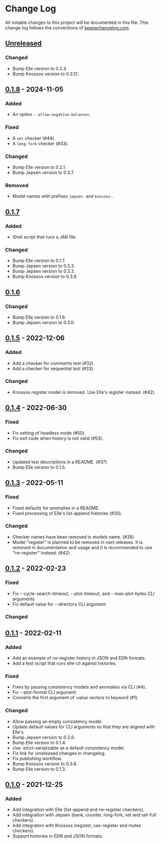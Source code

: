 # Change Log

All notable changes to this project will be documented in this file. This
change log follows the conventions of
[keepachangelog.com](https://keepachangelog.com/).

## [Unreleased]

[Unreleased]: https://github.com/ligurio/elle-cli/compare/0.1.8...HEAD

### Changed

- Bump Elle version to 0.2.4.
- Bump Knossos version to 0.3.12.

## [0.1.8] - 2024-11-05

[0.1.8]: https://github.com/ligurio/elle-cli/compare/0.1.7...0.1.8

### Added

- An option `--allow-negative-balances`.

### Fixed

- A `set` checker (#44).
- A `long-fork` checker (#43).

### Changed

- Bump Elle version to 0.2.1.
- Bump Jepsen version to 0.3.7.

### Removed

- Model names with prefixes `jepsen-` and `knossos-`.

## [0.1.7]

[0.1.7]: https://github.com/ligurio/elle-cli/compare/0.1.6...0.1.7

### Added

- Shell script that runs a JAR file.

### Changed

- Bump Elle version to 0.1.7.
- Bump Jepsen version to 0.3.3.
- Bump Jepsen version to 0.3.2.
- Bump Knossos version to 0.3.9.

## [0.1.6]

[0.1.6]: https://github.com/ligurio/elle-cli/compare/0.1.5...0.1.6

### Changed

- Bump Elle version to 0.1.6.
- Bump Jepsen version to 0.3.0.

## [0.1.5] - 2022-12-06

[0.1.5]: https://github.com/ligurio/elle-cli/compare/0.1.4...0.1.5

### Added

- Add a checker for comments test (#32).
- Add a checker for sequential test (#33).

### Changed

- Knossos register model is removed. Use Elle's register instead. (#42).

## [0.1.4] - 2022-06-30

[0.1.4]: https://github.com/ligurio/elle-cli/compare/0.1.3...0.1.4

### Fixed

- Fix setting of headless mode (#50).
- Fix exit code when history is not valid (#53).

### Changed

- Updated test descriptions in a README. (#37)
- Bump Elle version to 0.1.5.

## [0.1.3] - 2022-05-11

[0.1.3]: https://github.com/ligurio/elle-cli/compare/0.1.2...0.1.3

### Fixed

- Fixed defaults for anomalies in a README.
- Fixed processing of Elle's list-append histories (#30).

### Changed

- Checker names have been removed in models name. (#38)
- Model "register" is planned to be removed in next releases. It is removed in
  documentation and usage and it is recommended to use "rw-register" instead. (#42)

## [0.1.2] - 2022-02-23

[0.1.2]: https://github.com/ligurio/elle-cli/compare/0.1.1...0.1.2

### Fixed

- Fix --cycle-search-timeout, --plot-timeout, and --max-plot-bytes CLI arguments
- Fix default value for --directory CLI argument

### Changed

## [0.1.1] - 2022-02-11

[0.1.1]: https://github.com/ligurio/elle-cli/compare/0.1.0...0.1.1

### Added

- Add an example of rw-register history in JSON and EDN formats.
- Add a test script that runs elle-cli against histories.

### Fixed

- Fixes by passing consistency models and anomalies via CLI (#4).
- Fix --plot-format CLI argument.
- Converts the first argument of :value vectors to keyword (#1).

### Changed

- Allow passing an empty consistency model.
- Update default values for CLI arguments so that they are aligned with Elle's.
- Bump Jepsen version to 0.2.6.
- Bump Elle version to 0.1.4.
- Use :strict-serializable as a default consistency model.
- Fix link for unreleased changes in changelog.
- Fix publishing workflow.
- Bump Knossos version to 0.3.8.
- Bump Elle version to 0.1.3.

## [0.1.0] - 2021-12-25

### Added

- Add integration with Elle (list-append and rw-register checkers).
- Add integration with Jepsen (bank, counter, long-fork, set and set-full checkers).
- Add integration with Knossos (register, cas-register and mutex checkers).
- Support histories in EDN and JSON formats.

[0.1.0]: https://github.com/ligurio/elle-cli/compare/dd0c1874...0.1.0
